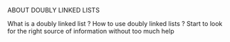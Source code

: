ABOUT DOUBLY LINKED LISTS

What is a doubly linked list ?
How to use doubly linked lists ?
Start to look for the right source of information without too much help

